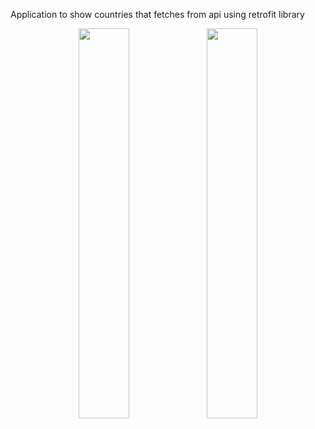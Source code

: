 Application to show countries that fetches from api using retrofit library

<p align="center">
  <img src="https://user-images.githubusercontent.com/27769280/135722974-8ffafab0-b6e8-42cb-9f57-e48d6abfae40.png" width="40%" height="40%">
  <img src="https://user-images.githubusercontent.com/27769280/135722976-94d657d1-944d-4d0f-9fe0-85fad6c83c4a.png" width="40%" height="40%">
</p>
